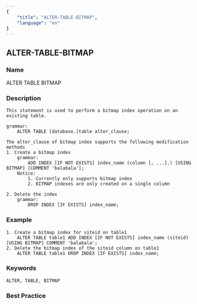 ```yaml
---
{
    "title": "ALTER-TABLE-BITMAP",
    "language": "en"
}
---
```


<!--
Licensed to the Apache Software Foundation (ASF) under one
or more contributor license agreements.  See the NOTICE file
distributed with this work for additional information
regarding copyright ownership.  The ASF licenses this file
to you under the Apache License, Version 2.0 (the
"License"); you may not use this file except in compliance
with the License.  You may obtain a copy of the License at

  http://www.apache.org/licenses/LICENSE-2.0

Unless required by applicable law or agreed to in writing,
software distributed under the License is distributed on an
"AS IS" BASIS, WITHOUT WARRANTIES OR CONDITIONS OF ANY
KIND, either express or implied.  See the License for the
specific language governing permissions and limitations
under the License.
-->

## ALTER-TABLE-BITMAP

### Name

ALTER  TABLE  BITMAP

### Description

```text
This statement is used to perform a bitmap index operation on an existing table.

grammar:
    ALTER TABLE [database.]table alter_clause;

The alter_clause of bitmap index supports the following modification methods
1. Create a bitmap index
    grammar:
        ADD INDEX [IF NOT EXISTS] index_name (column [, ...],) [USING BITMAP] [COMMENT 'balabala'];
    Notice:
        1. Currently only supports bitmap index
        2. BITMAP indexes are only created on a single column

2. Delete the index
    grammar:
        DROP INDEX [IF EXISTS] index_name;
```

### Example

```text
1. Create a bitmap index for siteid on table1
    ALTER TABLE table1 ADD INDEX [IF NOT EXISTS] index_name (siteid) [USING BITMAP] COMMENT 'balabala';
2. Delete the bitmap index of the siteid column on table1
    ALTER TABLE table1 DROP INDEX [IF EXISTS] index_name;
```

### Keywords

```text
ALTER, TABLE, BITMAP
```

### Best Practice


